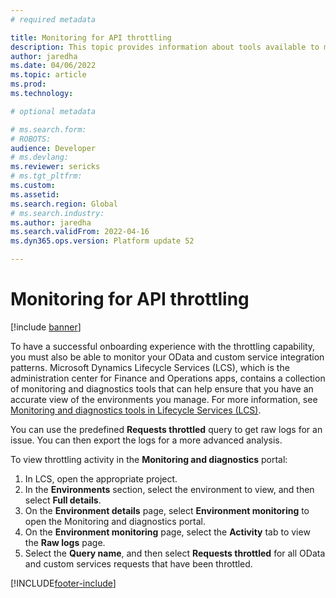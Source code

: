```yaml
---
# required metadata

title: Monitoring for API throttling
description: This topic provides information about tools available to monitor API throttling when service protection limits are reached.
author: jaredha
ms.date: 04/06/2022
ms.topic: article
ms.prod: 
ms.technology: 

# optional metadata

# ms.search.form: 
# ROBOTS: 
audience: Developer
# ms.devlang: 
ms.reviewer: sericks
# ms.tgt_pltfrm: 
ms.custom: 
ms.assetid: 
ms.search.region: Global
# ms.search.industry: 
ms.author: jaredha
ms.search.validFrom: 2022-04-16
ms.dyn365.ops.version: Platform update 52

---
```


# Monitoring for API throttling

[!include [banner](../includes/banner.md)]

To have a successful onboarding experience with the throttling capability, you must also be able to monitor your OData and custom service integration patterns. Microsoft Dynamics Lifecycle Services (LCS), which is the administration center for Finance and Operations apps, contains a collection of monitoring and diagnostics tools that can help ensure that you have an accurate view of the environments you manage. For more information, see [Monitoring and diagnostics tools in Lifecycle Services (LCS)](../lifecycle-services/monitoring-diagnostics.md).

You can use the predefined **Requests throttled** query to get raw logs for an issue. You can then export the logs for a more advanced analysis.

To view throttling activity in the **Monitoring and diagnostics** portal:

1. In LCS, open the appropriate project.
2. In the **Environments** section, select the environment to view, and then select **Full details**.
3. On the **Environment details** page, select **Environment monitoring** to open the Monitoring and diagnostics portal. 
4. On the **Environment monitoring** page, select the **Activity** tab to view the **Raw logs** page. 
5. Select the **Query name**, and then select **Requests throttled** for all OData and custom services requests that have been throttled.

[!INCLUDE[footer-include](../../../includes/footer-banner.md)]
